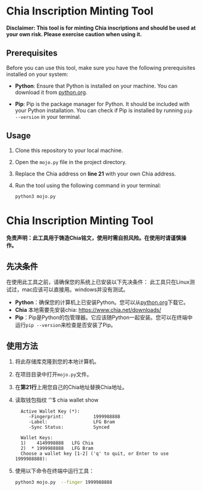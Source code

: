 # Chia Inscription Minting Tool

**Disclaimer: This tool is for minting Chia inscriptions and should be used at your own risk. Please exercise caution when using it.**

## Prerequisites

Before you can use this tool, make sure you have the following prerequisites installed on your system:

- **Python**: Ensure that Python is installed on your machine. You can download it from [python.org](https://www.python.org/downloads/).

- **Pip**: Pip is the package manager for Python. It should be included with your Python installation. You can check if Pip is installed by running `pip --version` in your terminal.

## Usage

1. Clone this repository to your local machine.

2. Open the `mojo.py` file in the project directory.

3. Replace the Chia address on **line 21** with your own Chia address.

4. Run the tool using the following command in your terminal:

   ```bash
   python3 mojo.py


# Chia Inscription Minting Tool

**免责声明：此工具用于铸造Chia铭文，使用时需自担风险。在使用时请谨慎操作。**

## 先决条件

在使用此工具之前，请确保您的系统上已安装以下先决条件：
此工具只在Linux测试过，mac应该可以直接用。windows并没有测试。

- **Python**：确保您的计算机上已安装Python。您可以从[python.org](https://www.python.org/downloads/)下载它。
- **Chia** 本地需要先安装chia: https://www.chia.net/downloads/
- **Pip**：Pip是Python的包管理器。它应该随Python一起安装。您可以在终端中运行`pip --version`来检查是否安装了Pip。

## 使用方法

1. 将此存储库克隆到您的本地计算机。

2. 在项目目录中打开`mojo.py`文件。

3. 在**第21行**上用您自己的Chia地址替换Chia地址。

4. 读取钱包指纹
   ‘’‘$ chia wallet show

         Active Wallet Key (*):
            -Fingerprint:           1999988888
            -Label:                 LFG Bram
            -Sync Status:           Synced

         Wallet Keys:
         1)    4149998888   LFG Chia
         2)  * 1999988888   LFG Bram
         Choose a wallet key [1-2] ('q' to quit, or Enter to use 1999988888):
   
5. 使用以下命令在终端中运行工具：
   ```bash
   python3 mojo.py  --finger 1999988888




   
